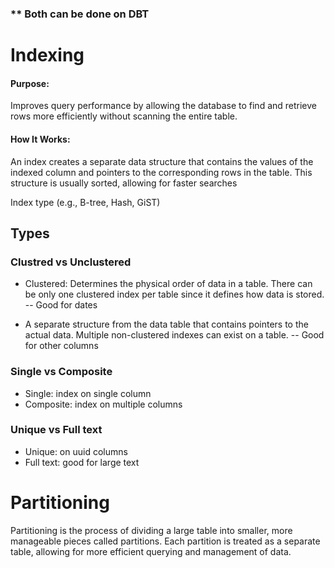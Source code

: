 ### ** Both can be done on DBT

# Indexing

#### Purpose: 

Improves query performance by allowing the database to find and retrieve rows more efficiently without scanning the entire table.

#### How It Works: 

An index creates a separate data structure that contains the values of the indexed column and pointers to the corresponding rows in the table. This structure is usually sorted, allowing for faster searches

Index type (e.g., B-tree, Hash, GiST)


## Types

### Clustred vs Unclustered

- Clustered: Determines the physical order of data in a table. There can be only one clustered index per table since it defines how data is stored.
-- Good for dates

- A separate structure from the data table that contains pointers to the actual data. Multiple non-clustered indexes can exist on a table.
-- Good for other columns

### Single vs Composite

- Single: index on single column
- Composite: index on multiple columns


### Unique vs Full text

- Unique: on uuid columns
- Full text: good for large text

# Partitioning

Partitioning is the process of dividing a large table into smaller, more manageable pieces called partitions. Each partition is treated as a separate table, allowing for more efficient querying and management of data.